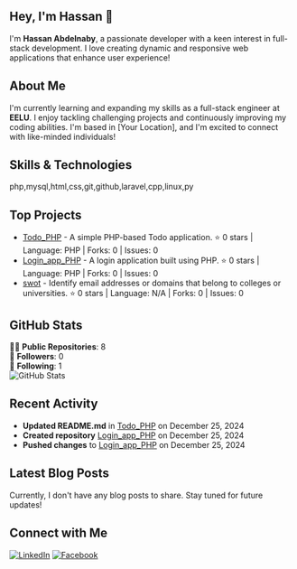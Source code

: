 ## Hey, I'm Hassan 👋

I'm **Hassan Abdelnaby**, a passionate developer with a keen interest in full-stack development. I love creating dynamic and responsive web applications that enhance user experience!

## About Me

I'm currently learning and expanding my skills as a full-stack engineer at **EELU**. I enjoy tackling challenging projects and continuously improving my coding abilities. I'm based in [Your Location], and I'm excited to connect with like-minded individuals!

## Skills & Technologies

php,mysql,html,css,git,github,laravel,cpp,linux,py

## Top Projects

- [Todo_PHP](https://github.com/HassanA69/Todo_PHP) - A simple PHP-based Todo application. ⭐️ 0 stars | Language: PHP | Forks: 0 | Issues: 0
- [Login_app_PHP](https://github.com/HassanA69/Login_app_PHP) - A login application built using PHP. ⭐️ 0 stars | Language: PHP | Forks: 0 | Issues: 0
- [swot](https://github.com/HassanA69/swot) - Identify email addresses or domains that belong to colleges or universities. ⭐️ 0 stars | Language: N/A | Forks: 0 | Issues: 0

## GitHub Stats

👨‍💻 **Public Repositories**: 8  
👥 **Followers**: 0  
👤 **Following**: 1  
![GitHub Stats](https://github-readme-stats.vercel.app/api?username=HassanA69&show_icons=true&hide_title=true&theme=radical)

## Recent Activity

- **Updated README.md** in [Todo_PHP](https://github.com/HassanA69/Todo_PHP) on December 25, 2024  
- **Created repository** [Login_app_PHP](https://github.com/HassanA69/Login_app_PHP) on December 25, 2024  
- **Pushed changes** to [Login_app_PHP](https://github.com/HassanA69/Login_app_PHP) on December 25, 2024

## Latest Blog Posts

Currently, I don't have any blog posts to share. Stay tuned for future updates!

## Connect with Me

[![LinkedIn](https://img.shields.io/badge/LinkedIn-Connect-blue?style=for-the-badge&logo=linkedin)](https://www.linkedin.com/in/hassan-abdelnaby-)   [![Facebook](https://img.shields.io/badge/Facebook-Connect-blue?style=for-the-badge&logo=facebook)](https://www.facebook.com/HassanAbdelnaby69/)
